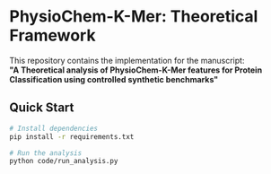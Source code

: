 # PhysioChem-K-Mer: Theoretical Framework

This repository contains the implementation for the manuscript:  
**"A Theoretical analysis of PhysioChem-K-Mer features for Protein Classification using controlled synthetic benchmarks"**

## Quick Start

```bash
# Install dependencies
pip install -r requirements.txt

# Run the analysis
python code/run_analysis.py